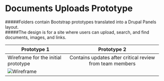 # Documents Uploads Prototype

#####Folders contain Bootstrap prototypes translated into a Drupal Panels layout.  
#####The design is for a site where users can upload, search, and find documents, images, and links. 

|Prototype 1 | Prototype 2|
|------------------------------------------------------|:------------------------------------------------------------------------------:|
|Wireframe for the initial prototype| Contains updates after critical review from team members|
|![Wireframe](https://s-media-cache-ak0.pinimg.com/564x/ed/9f/c2/ed9fc2c3a03a03b6b5402de111935e81.jpg)|

